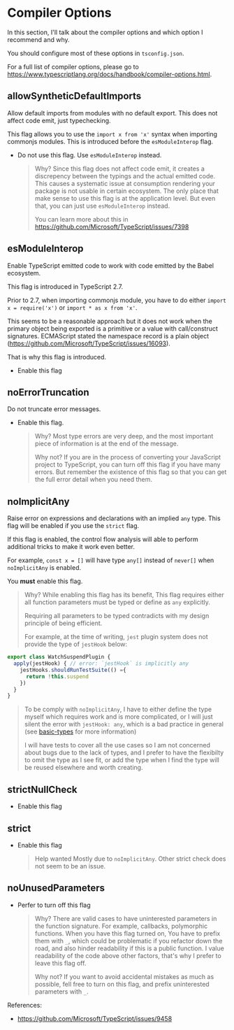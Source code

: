 # Compiler Options

In this section, I'll talk about the compiler options and which option I recommend and why.

You should configure most of these options in `tsconfig.json`.

For a full list of compiler options, please go to <https://www.typescriptlang.org/docs/handbook/compiler-options.html>.

## allowSyntheticDefaultImports

Allow default imports from modules with no default export. This does not affect code emit, just typechecking.

This flag allows you to use the `import x from 'x'` syntax when importing commonjs modules.
This is introduced before the `esModuleInterop` flag.

- Do not use this flag. Use `esModuleInterop` instead.

  > Why?
  > Since this flag does not affect code emit, it creates a discrepency between the typings and the actual emitted code.
  > This causes a systematic issue at consumption rendering your package is not usable in certain ecosystem.
  > The only place that make sense to use this flag is at the application level.
  > But even that, you can just use `esModuleInterop` instead.
  >
  > You can learn more about this in <https://github.com/Microsoft/TypeScript/issues/7398>

## esModuleInterop

Enable TypeScript emitted code to work with code emitted by the Babel ecosystem.

This flag is introduced in TypeScript 2.7.

Prior to 2.7, when importing commonjs module,
you have to do either `import x = require('x')` or `import * as x from 'x'`.

This seems to be a reasonable approach but it does not work when the primary object being exported is a primitive or a value with call/construct signatures.
ECMAScript stated the namespace record is a plain object (<https://github.com/Microsoft/TypeScript/issues/16093>).

That is why this flag is introduced.

- Enable this flag

## noErrorTruncation

Do not truncate error messages.

- Enable this flag.

  > Why?
  > Most type errors are very deep,
  > and the most important piece of information is at the end of the message.
  >
  > Why not?
  > If you are in the process of converting your JavaScript project to TypeScript,
  > you can turn off this flag if you have many errors.
  > But remember the existence of this flag so that you can get the full error detail when you need them.

## noImplicitAny

Raise error on expressions and declarations with an implied `any` type.
This flag will be enabled if you use the `strict` flag.

If this flag is enabled, the control flow analysis will able to perform additional tricks to make it work even better.

For example, `const x = []` will have type `any[]` instead of `never[]` when `noImplicitAny` is enabled.

You **must** enable this flag.

  > Why?
  > While enabling this flag has its benefit,
  > This flag requires either all function parameters must be typed or define as `any` explicitly.
  >
  > Requiring all parameters to be typed contradicts with my design principle of being efficient.
  >
  > For example, at the time of writing, `jest` plugin system does not provide the type of `jestHook` below:

  ```ts
  export class WatchSuspendPlugin {
    apply(jestHook) { // error: `jestHook` is implicitly any
      jestHooks.shouldRunTestSuite(() ={
        return !this.suspend
      })
    }
  }
  ```

  > To be comply with `noImplicitAny`,
  > I have to either define the type myself which requires work and is more complicated,
  > or I will just silent the error with `jestHook: any`,
  > which is a bad practice in general (see [basic-types](/pages/03-typescript-syntax/basic-types.md#any) for more information)
  >
  > I will have tests to cover all the use cases so I am not concerned about bugs due to the lack of types,
  > and I prefer to have the flexibilty to omit the type as I see fit,
  > or add the type when I find the type will be reused elsewhere and worth creating.

## strictNullCheck

- Enable this flag

## strict

- Enable this flag

  > Help wanted
  > Mostly due to `noImplicitAny`.
  > Other strict check does not seem to be an issue.

## noUnusedParameters

- Perfer to turn off this flag

  > Why?
  > There are valid cases to have uninterested parameters in the function signature.
  > For example, callbacks, polymorphic functions.
  > When you have this flag turned on,
  > You have to prefix them with `_`,
  > which could be problematic if you refactor down the road,
  > and also hinder readability if this is a public function.
  > I value readability of the code above other factors,
  > that's why I prefer to leave this flag off.
  >
  > Why not?
  > If you want to avoid accidental mistakes as much as possible,
  > fell free to turn on this flag,
  > and prefix uninterested parameters with `_`.

References:

- <https://github.com/Microsoft/TypeScript/issues/9458>
